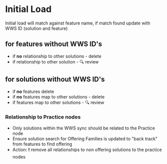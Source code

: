 # Initial Load
Initial load will match against feature name, if match found update with WWS ID (solution and feature)

## for features without WWS ID's

- if **no** relationship to other solutions - delete
- if relationship to other solution - :mag: review

## for solutions without WWS ID's
- if **no** features delete
- if **no** features map to other solutions - delete
- if features map to other solutions - :mag: review


### Relationship to Practice nodes
- Only solutions within the WWS sync should be related to the Practice node
- Ensure solution search for Offering Families is updated to "back track" from features to find offering
- Action: :exclamation: remove all relationships to non offering solutions to the practice nodes